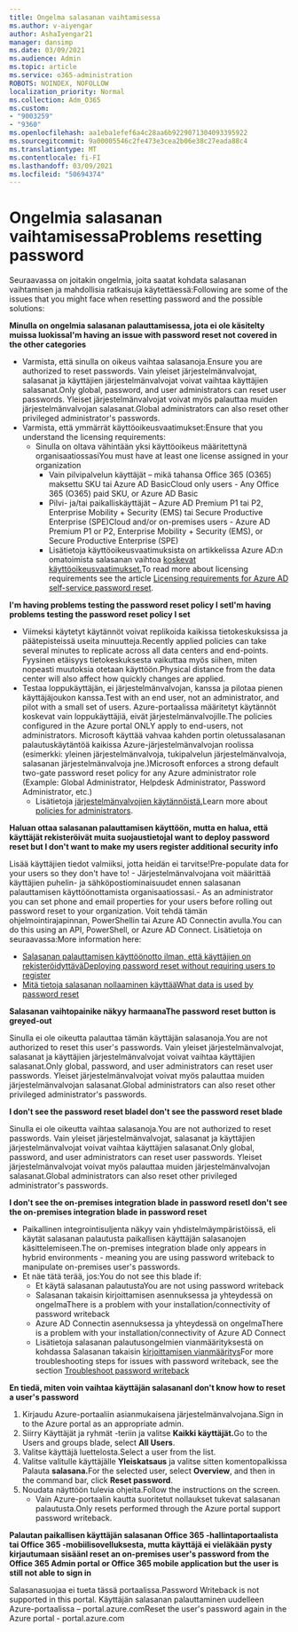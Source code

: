 ```yaml
---
title: Ongelma salasanan vaihtamisessa
ms.author: v-aiyengar
author: AshaIyengar21
manager: dansimp
ms.date: 03/09/2021
ms.audience: Admin
ms.topic: article
ms.service: o365-administration
ROBOTS: NOINDEX, NOFOLLOW
localization_priority: Normal
ms.collection: Adm_O365
ms.custom:
- "9003259"
- "9360"
ms.openlocfilehash: aa1eba1efef6a4c28aa6b9229071304093395922
ms.sourcegitcommit: 9a00005546c2fe473e3cea2b06e38c27eada88c4
ms.translationtype: MT
ms.contentlocale: fi-FI
ms.lasthandoff: 03/09/2021
ms.locfileid: "50694374"
---
```

# <a name="problems-resetting-password"></a><span data-ttu-id="ff016-102">Ongelmia salasanan vaihtamisessa</span><span class="sxs-lookup"><span data-stu-id="ff016-102">Problems resetting password</span></span>

<span data-ttu-id="ff016-103">Seuraavassa on joitakin ongelmia, joita saatat kohdata salasanan vaihtamisen ja mahdollisia ratkaisuja käytettäessä:</span><span class="sxs-lookup"><span data-stu-id="ff016-103">Following are some of the issues that you might face when resetting password and the possible solutions:</span></span>

<span data-ttu-id="ff016-104">**Minulla on ongelmia salasanan palauttamisessa, jota ei ole käsitelty muissa luokissa**</span><span class="sxs-lookup"><span data-stu-id="ff016-104">**I'm having an issue with password reset not covered in the other categories**</span></span>

- <span data-ttu-id="ff016-105">Varmista, että sinulla on oikeus vaihtaa salasanoja.</span><span class="sxs-lookup"><span data-stu-id="ff016-105">Ensure you are authorized to reset passwords.</span></span> <span data-ttu-id="ff016-106">Vain yleiset järjestelmänvalvojat, salasanat ja käyttäjien järjestelmänvalvojat voivat vaihtaa käyttäjien salasanat.</span><span class="sxs-lookup"><span data-stu-id="ff016-106">Only global, password, and user administrators can reset user passwords.</span></span> <span data-ttu-id="ff016-107">Yleiset järjestelmänvalvojat voivat myös palauttaa muiden järjestelmänvalvojan salasanat.</span><span class="sxs-lookup"><span data-stu-id="ff016-107">Global administrators can also reset other privileged administrator's passwords.</span></span>
- <span data-ttu-id="ff016-108">Varmista, että ymmärrät käyttöoikeusvaatimukset:</span><span class="sxs-lookup"><span data-stu-id="ff016-108">Ensure that you understand the licensing requirements:</span></span>
    - <span data-ttu-id="ff016-109">Sinulla on oltava vähintään yksi käyttöoikeus määritettynä organisaatiossasi</span><span class="sxs-lookup"><span data-stu-id="ff016-109">You must have at least one license assigned in your organization</span></span>
        - <span data-ttu-id="ff016-110">Vain pilvipalvelun käyttäjät – mikä tahansa Office 365 (O365) maksettu SKU tai Azure AD Basic</span><span class="sxs-lookup"><span data-stu-id="ff016-110">Cloud only users - Any Office 365 (O365) paid SKU, or Azure AD Basic</span></span>
        - <span data-ttu-id="ff016-111">Pilvi- ja/tai paikalliskäyttäjät – Azure AD Premium P1 tai P2, Enterprise Mobility + Security (EMS) tai Secure Productive Enterprise (SPE)</span><span class="sxs-lookup"><span data-stu-id="ff016-111">Cloud and/or on-premises users - Azure AD Premium P1 or P2, Enterprise Mobility + Security (EMS), or Secure Productive Enterprise (SPE)</span></span>
        - <span data-ttu-id="ff016-112">Lisätietoja käyttöoikeusvaatimuksista on artikkelissa Azure AD:n omatoimista salasanan vaihtoa [koskevat käyttöoikeusvaatimukset.](https://docs.microsoft.com/azure/active-directory/active-directory-passwords-licensing?WT.mc_id=Portal-Microsoft_Azure_Support)</span><span class="sxs-lookup"><span data-stu-id="ff016-112">To read more about licensing requirements see the article [Licensing requirements for Azure AD self-service password reset](https://docs.microsoft.com/azure/active-directory/active-directory-passwords-licensing?WT.mc_id=Portal-Microsoft_Azure_Support).</span></span>

<span data-ttu-id="ff016-113">**I'm having problems testing the password reset policy I set**</span><span class="sxs-lookup"><span data-stu-id="ff016-113">**I'm having problems testing the password reset policy I set**</span></span>

- <span data-ttu-id="ff016-114">Viimeksi käytetyt käytännöt voivat replikoida kaikissa tietokeskuksissa ja päätepisteissä useita minuutteja.</span><span class="sxs-lookup"><span data-stu-id="ff016-114">Recently applied policies can take several minutes to replicate across all data centers and end-points.</span></span> <span data-ttu-id="ff016-115">Fyysinen etäisyys tietokeskuksesta vaikuttaa myös siihen, miten nopeasti muutoksia otetaan käyttöön.</span><span class="sxs-lookup"><span data-stu-id="ff016-115">Physical distance from the data center will also affect how quickly changes are applied.</span></span>
- <span data-ttu-id="ff016-116">Testaa loppukäyttäjän, ei järjestelmänvalvojan, kanssa ja pilotaa pienen käyttäjäjoukon kanssa.</span><span class="sxs-lookup"><span data-stu-id="ff016-116">Test with an end user, not an administrator, and pilot with a small set of users.</span></span> <span data-ttu-id="ff016-117">Azure-portaalissa määritetyt käytännöt koskevat vain loppukäyttäjiä, eivät järjestelmänvalvojille.</span><span class="sxs-lookup"><span data-stu-id="ff016-117">The policies configured in the Azure portal ONLY apply to end-users, not administrators.</span></span> <span data-ttu-id="ff016-118">Microsoft käyttää vahvaa kahden portin oletussalasanan palautuskäytäntöä kaikissa Azure-järjestelmänvalvojan roolissa (esimerkki: yleinen järjestelmänvalvoja, tukipalvelun järjestelmänvalvoja, salasanan järjestelmänvalvoja jne.)</span><span class="sxs-lookup"><span data-stu-id="ff016-118">Microsoft enforces a strong default two-gate password reset policy for any Azure administrator role (Example: Global Administrator, Helpdesk Administrator, Password Administrator, etc.)</span></span>
    - <span data-ttu-id="ff016-119">Lisätietoja [järjestelmänvalvojien käytännöistä.](https://docs.microsoft.com/azure/active-directory/active-directory-passwords-policy?WT.mc_id=Portal-Microsoft_Azure_Support#administrator-password-policy-differences)</span><span class="sxs-lookup"><span data-stu-id="ff016-119">Learn more about [policies for administrators](https://docs.microsoft.com/azure/active-directory/active-directory-passwords-policy?WT.mc_id=Portal-Microsoft_Azure_Support#administrator-password-policy-differences).</span></span>

<span data-ttu-id="ff016-120">**Haluan ottaa salasanan palauttamisen käyttöön, mutta en halua, että käyttäjät rekisteröivät muita suojaustietoja**</span><span class="sxs-lookup"><span data-stu-id="ff016-120">**I want to deploy password reset but I don't want to make my users register additional security info**</span></span>

<span data-ttu-id="ff016-121">Lisää käyttäjien tiedot valmiiksi, jotta heidän ei tarvitse!</span><span class="sxs-lookup"><span data-stu-id="ff016-121">Pre-populate data for your users so they don't have to!</span></span> <span data-ttu-id="ff016-122">- Järjestelmänvalvojana voit määrittää käyttäjien puhelin- ja sähköpostiominaisuudet ennen salasanan palauttamisen käyttöönottamista organisaatiossasi.</span><span class="sxs-lookup"><span data-stu-id="ff016-122">- As an administrator you can set phone and email properties for your users before rolling out password reset to your organization.</span></span> <span data-ttu-id="ff016-123">Voit tehdä tämän ohjelmointirajapinnan, PowerShellin tai Azure AD Connectin avulla.</span><span class="sxs-lookup"><span data-stu-id="ff016-123">You can do this using an API, PowerShell, or Azure AD Connect.</span></span> <span data-ttu-id="ff016-124">Lisätietoja on seuraavassa:</span><span class="sxs-lookup"><span data-stu-id="ff016-124">More information here:</span></span>
- [<span data-ttu-id="ff016-125">Salasanan palauttamisen käyttöönotto ilman, että käyttäjien on rekisteröidyttävä</span><span class="sxs-lookup"><span data-stu-id="ff016-125">Deploying password reset without requiring users to register</span></span>](https://docs.microsoft.com/azure/active-directory/active-directory-passwords-policy?WT.mc_id=Portal-Microsoft_Azure_Support#administrator-password-policy-differences)
- [<span data-ttu-id="ff016-126">Mitä tietoja salasanan nollaaminen käyttää</span><span class="sxs-lookup"><span data-stu-id="ff016-126">What data is used by password reset</span></span>](https://docs.microsoft.com/azure/active-directory/active-directory-passwords-data?WT.mc_id=Portal-Microsoft_Azure_Support)

<span data-ttu-id="ff016-127">**Salasanan vaihtopainike näkyy harmaana**</span><span class="sxs-lookup"><span data-stu-id="ff016-127">**The password reset button is greyed-out**</span></span>

<span data-ttu-id="ff016-128">Sinulla ei ole oikeutta palauttaa tämän käyttäjän salasanoja.</span><span class="sxs-lookup"><span data-stu-id="ff016-128">You are not authorized to reset this user's passwords.</span></span> <span data-ttu-id="ff016-129">Vain yleiset järjestelmänvalvojat, salasanat ja käyttäjien järjestelmänvalvojat voivat vaihtaa käyttäjien salasanat.</span><span class="sxs-lookup"><span data-stu-id="ff016-129">Only global, password, and user administrators can reset user passwords.</span></span> <span data-ttu-id="ff016-130">Yleiset järjestelmänvalvojat voivat myös palauttaa muiden järjestelmänvalvojan salasanat.</span><span class="sxs-lookup"><span data-stu-id="ff016-130">Global administrators can also reset other privileged administrator's passwords.</span></span>

<span data-ttu-id="ff016-131">**I don't see the password reset blade**</span><span class="sxs-lookup"><span data-stu-id="ff016-131">**I don't see the password reset blade**</span></span>

<span data-ttu-id="ff016-132">Sinulla ei ole oikeutta vaihtaa salasanoja.</span><span class="sxs-lookup"><span data-stu-id="ff016-132">You are not authorized to reset passwords.</span></span> <span data-ttu-id="ff016-133">Vain yleiset järjestelmänvalvojat, salasanat ja käyttäjien järjestelmänvalvojat voivat vaihtaa käyttäjien salasanat.</span><span class="sxs-lookup"><span data-stu-id="ff016-133">Only global, password, and user administrators can reset user passwords.</span></span> <span data-ttu-id="ff016-134">Yleiset järjestelmänvalvojat voivat myös palauttaa muiden järjestelmänvalvojan salasanat.</span><span class="sxs-lookup"><span data-stu-id="ff016-134">Global administrators can also reset other privileged administrator's passwords.</span></span>

<span data-ttu-id="ff016-135">**I don't see the on-premises integration blade in password reset**</span><span class="sxs-lookup"><span data-stu-id="ff016-135">**I don't see the on-premises integration blade in password reset**</span></span>

- <span data-ttu-id="ff016-136">Paikallinen integrointisuljenta näkyy vain yhdistelmäympäristöissä, eli käytät salasanan palautusta paikallisen käyttäjän salasanojen käsittelemiseen.</span><span class="sxs-lookup"><span data-stu-id="ff016-136">The on-premises integration blade only appears in hybrid environments - meaning you are using password writeback to manipulate on-premises user's passwords.</span></span>
- <span data-ttu-id="ff016-137">Et näe tätä terää, jos:</span><span class="sxs-lookup"><span data-stu-id="ff016-137">You do not see this blade if:</span></span>
    - <span data-ttu-id="ff016-138">Et käytä salasanan palautusta</span><span class="sxs-lookup"><span data-stu-id="ff016-138">You are not using password writeback</span></span>
    - <span data-ttu-id="ff016-139">Salasanan takaisin kirjoittamisen asennuksessa ja yhteydessä on ongelma</span><span class="sxs-lookup"><span data-stu-id="ff016-139">There is a problem with your installation/connectivity of password writeback</span></span>
    - <span data-ttu-id="ff016-140">Azure AD Connectin asennuksessa ja yhteydessä on ongelma</span><span class="sxs-lookup"><span data-stu-id="ff016-140">There is a problem with your installation/connectivity of Azure AD Connect</span></span>
    - <span data-ttu-id="ff016-141">Lisätietoja salasanan palautusongelmien vianmäärityksestä on kohdassa Salasanan takaisin [kirjoittamisen vianmääritys](https://docs.microsoft.com/azure/active-directory/active-directory-passwords-data?WT.mc_id=Portal-Microsoft_Azure_Support)</span><span class="sxs-lookup"><span data-stu-id="ff016-141">For more troubleshooting steps for issues with password writeback, see the section [Troubleshoot password writeback](https://docs.microsoft.com/azure/active-directory/active-directory-passwords-data?WT.mc_id=Portal-Microsoft_Azure_Support)</span></span>

<span data-ttu-id="ff016-142">**En tiedä, miten voin vaihtaa käyttäjän salasanan**</span><span class="sxs-lookup"><span data-stu-id="ff016-142">**I don't know how to reset a user's password**</span></span>

1. <span data-ttu-id="ff016-143">Kirjaudu Azure-portaaliin asianmukaisena järjestelmänvalvojana.</span><span class="sxs-lookup"><span data-stu-id="ff016-143">Sign in to the Azure portal as an appropriate admin.</span></span>
1. <span data-ttu-id="ff016-144">Siirry Käyttäjät ja ryhmät -teriin ja valitse **Kaikki käyttäjät.**</span><span class="sxs-lookup"><span data-stu-id="ff016-144">Go to the Users and groups blade, select **All Users**.</span></span>
1. <span data-ttu-id="ff016-145">Valitse käyttäjä luettelosta.</span><span class="sxs-lookup"><span data-stu-id="ff016-145">Select a user from the list.</span></span>
1. <span data-ttu-id="ff016-146">Valitse valitulle käyttäjälle **Yleiskatsaus** ja valitse sitten komentopalkissa Palauta **salasana.**</span><span class="sxs-lookup"><span data-stu-id="ff016-146">For the selected user, select **Overview**, and then in the command bar, click **Reset password**.</span></span>
1. <span data-ttu-id="ff016-147">Noudata näyttöön tulevia ohjeita.</span><span class="sxs-lookup"><span data-stu-id="ff016-147">Follow the instructions on the screen.</span></span>
    - <span data-ttu-id="ff016-148">Vain Azure-portaalin kautta suoritetut nollaukset tukevat salasanan palautusta.</span><span class="sxs-lookup"><span data-stu-id="ff016-148">Only resets performed through the Azure portal support password writeback.</span></span>

<span data-ttu-id="ff016-149">**Palautan paikallisen käyttäjän salasanan Office 365 -hallintaportaalista tai Office 365 -mobiilisovelluksesta, mutta käyttäjä ei vieläkään pysty kirjautumaan sisään**</span><span class="sxs-lookup"><span data-stu-id="ff016-149">**I reset an on-premises user's password from the Office 365 Admin portal or Office 365 mobile application but the user is still not able to sign in**</span></span>

<span data-ttu-id="ff016-150">Salasanasuojaa ei tueta tässä portaalissa.</span><span class="sxs-lookup"><span data-stu-id="ff016-150">Password Writeback is not supported in this portal.</span></span> <span data-ttu-id="ff016-151">Käyttäjän salasanan palauttaminen uudelleen Azure-portaalissa – portal.azure.com</span><span class="sxs-lookup"><span data-stu-id="ff016-151">Reset the user's password again in the Azure portal - portal.azure.com</span></span>

